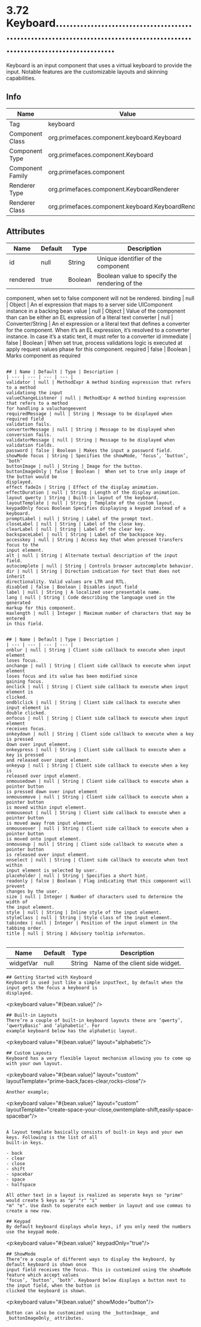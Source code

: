 # 3.72 Keyboard...........................................................................................................................

Keyboard is an input component that uses a virtual keyboard to provide the input. Notable features
are the customizable layouts and skinning capabilities.

## Info

| Name | Value |
| - | - |
| Tag | keyboard
| Component Class | org.primefaces.component.keyboard.Keyboard
| Component Type | org.primefaces.component.Keyboard
| Component Family | org.primefaces.component |
| Renderer Type | org.primefaces.component.KeyboardRenderer
| Renderer Class | org.primefaces.component.keyboard.KeyboardRenderer

## Attributes

| Name | Default | Type | Description | 
| --- | --- | --- | --- |
id | null | String | Unique identifier of the component
rendered | true | Boolean | Boolean value to specify the rendering of the
component, when set to false component will not be
rendered.
binding | null | Object | An el expression that maps to a server side UIComponent instance in a backing bean
value | null | Object | Value of the component than can be either an EL
expression of a literal text
converter | null | Converter/String | An el expression or a literal text that defines a converter for the component. When it’s an EL expression, it’s resolved to a converter instance. In case it’s a static text, it must refer to a converter id
immediate | false | Boolean | When set true, process validations logic is executed
at apply request values phase for this component.
required | false | Boolean | Marks component as required
```

## | Name | Default | Type | Description | 
| --- | --- | --- | --- |
validator | null | MethodExpr A method binding expression that refers to a method
validationg the input
valueChangeListener | null | MethodExpr A method binding expression that refers to a method
for handling a valuchangeevent
requiredMessage | null | String | Message to be displayed when required field
validation fails.
converterMessage | null | String | Message to be displayed when conversion fails.
validatorMessage | null | String | Message to be displayed when validation fields.
password | false | Boolean | Makes the input a password field.
showMode focus | String | Specifies the showMode, ‘focus’, ‘button’, ‘both’
buttonImage | null | String | Image for the button.
buttonImageOnly | false | Boolean |  When set to true only image of the button would be
displayed.
effect fadeIn | String | Effect of the display animation.
effectDuration | null | String | Length of the display animation.
layout qwerty | String | Built-in layout of the keyboard.
layoutTemplate | null | String | Template of the custom layout.
keypadOnly focus Boolean Specifies displaying a keypad instead of a keyboard.
promptLabel | null | String | Label of the prompt text.
closeLabel | null | String | Label of the close key.
clearLabel | null | String | Label of the clear key.
backspaceLabel | null | String | Label of the backspace key.
accesskey | null | String | Access key that when pressed transfers focus to the
input element.
alt | null | String | Alternate textual description of the input field.
autocomplete | null | String | Controls browser autocomplete behavior.
dir | null | String | Direction indication for text that does not inherit
directionality. Valid values are LTR and RTL.
disabled | false | Boolean | Disables input field
label | null | String | A localized user presentable name.
lang | null | String | Code describing the language used in the generated
markup for this component.
maxlength | null | Integer | Maximum number of characters that may be entered
in this field.


## | Name | Default | Type | Description | 
| --- | --- | --- | --- |
onblur | null | String | Client side callback to execute when input element
loses focus.
onchange | null | String | Client side callback to execute when input element
loses focus and its value has been modified since
gaining focus.
onclick | null | String | Client side callback to execute when input element is
clicked.
ondblclick | null | String | Client side callback to execute when input element is
double clicked.
onfocus | null | String | Client side callback to execute when input element
receives focus.
onkeydown | null | String | Client side callback to execute when a key is pressed
down over input element.
onkeypress | null | String | Client side callback to execute when a key is pressed
and released over input element.
onkeyup | null | String | Client side callback to execute when a key is
released over input element.
onmousedown | null | String | Client side callback to execute when a pointer button
is pressed down over input element
onmousemove | null | String | Client side callback to execute when a pointer button
is moved within input element.
onmouseout | null | String | Client side callback to execute when a pointer button
is moved away from input element.
onmouseover | null | String | Client side callback to execute when a pointer button
is moved onto input element.
onmouseup | null | String | Client side callback to execute when a pointer button
is released over input element.
onselect | null | String | Client side callback to execute when text within
input element is selected by user.
placeholder | null | String | Specifies a short hint.
readonly | false | Boolean | Flag indicating that this component will prevent
changes by the user.
size | null | Integer | Number of characters used to determine the width of
the input element.
style | null | String | Inline style of the input element.
styleClass | null | String | Style class of the input element.
tabindex | null | Integer | Position of the input element in the tabbing order.
title | null | String | Advisory tooltip informaton.


```
| Name | Default | Type | Description | 
| --- | --- | --- | --- |
widgetVar | null | String | Name of the client side widget.
```
## Getting Started with Keyboard
Keyboard is used just like a simple inputText, by default when the input gets the focus a keyboard is
displayed.

```
<p:keyboard value="#{bean.value}" />
```
## Built-in Layouts
There’re a couple of built-in keyboard layouts these are ‘qwerty’, ‘qwertyBasic’ and ‘alphabetic’. For
example keyboard below has the alphabetic layout.

```
<p:keyboard value="#{bean.value}" layout="alphabetic"/>
```
## Custom Layouts
Keyboard has a very flexible layout mechanism allowing you to come up with your own layout.

```
<p:keyboard value="#{bean.value}"
layout="custom"
layoutTemplate="prime-back,faces-clear,rocks-close"/>
```
Another example;

```
<p:keyboard value="#{bean.value}"
layout="custom"
layoutTemplate="create-space-your-close,owntemplate-shift,easily-space-
spacebar"/>
```

A layout template basically consists of built-in keys and your own keys. Following is the list of all
built-in keys.

- back
- clear
- close
- shift
- spacebar
- space
- halfspace

All other text in a layout is realized as seperate keys so "prime" would create 5 keys as "p" "r" "i"
"m" "e". Use dash to seperate each member in layout and use commas to create a new row.

## Keypad
By default keyboard displays whole keys, if you only need the numbers use the keypad mode.

```
<p:keyboard value="#{bean.value}" keypadOnly="true"/>
```
## ShowMode
There’re a couple of different ways to display the keyboard, by default keyboard is shown once
input field receives the focus. This is customized using the showMode feature which accept values
‘focus’, ‘button’, ‘both’. Keyboard below displays a button next to the input field, when the button is
clicked the keyboard is shown.

```
<p:keyboard value="#{bean.value}" showMode="button"/>
```
Button can also be customized using the _buttonImage_ and _buttonImageOnly_ attributes.

